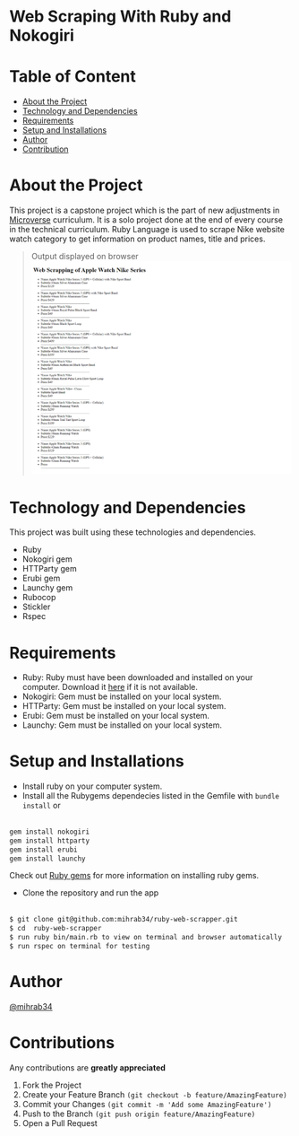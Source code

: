 # Web Scraping With Ruby and Nokogiri


# Table of Content


* [About the Project](https://github.com/mihrab34/ruby-web-scrapper/blob/development/README.md#about-the-project)
* [Technology and Dependencies](https://github.com/mihrab34/ruby-web-scrapper/blob/development/README.md#technology-and-dependencies)
* [Requirements](https://github.com/mihrab34/ruby-web-scrapper/blob/development/README.md#requirements)
* [Setup and Installations](https://github.com/mihrab34/ruby-web-scrapper/blob/development/README.md#setup-and-installations)
* [Author](https://github.com/mihrab34/ruby-web-scrapper/blob/development/README.md#author)
* [Contribution](https://github.com/mihrab34/ruby-web-scrapper/blob/development/README.md#contribution)

# About the Project

This project is a capstone project which is the part of new adjustments in [Microverse](https://www.microverse.org/) curriculum. It is a solo project done at the end of every course in the technical curriculum. Ruby Language is used to scrape Nike website watch category to get information on product names, title and prices.

> Output displayed on browser  
> ![image](image/scrapper-output.png)


# Technology and Dependencies

This project was built using these technologies and dependencies.

* Ruby
* Nokogiri gem
* HTTParty gem
* Erubi gem
* Launchy gem
* Rubocop
* Stickler
* Rspec

# Requirements

* Ruby: Ruby must have been downloaded and installed on your computer. Download it [here](https://www.ruby-lang.org/en/downloads/) if it is not available.
* Nokogiri: Gem must be installed on your local system.
* HTTParty: Gem must be installed on your local system.
* Erubi: Gem must be installed on your local system.
* Launchy: Gem must be installed on your local system.

# Setup and Installations

* Install ruby on your computer system.
* Install all the Rubygems dependecies listed in the Gemfile with ``` bundle install ``` or

~~~

gem install nokogiri
gem install httparty
gem install erubi
gem install launchy

~~~

Check out [Ruby gems](https://rubygems.org/) for more information on installing ruby gems.

* Clone the repository and run the app

~~~~

$ git clone git@github.com:mihrab34/ruby-web-scrapper.git
$ cd  ruby-web-scrapper
$ run ruby bin/main.rb to view on terminal and browser automatically
$ run rspec on terminal for testing

~~~~


# Author

[@mihrab34](https://github.com/mihrab34)

# Contributions

Any contributions are **greatly appreciated**

1. Fork the Project
2. Create your Feature Branch ```(git checkout -b feature/AmazingFeature)```
3. Commit your Changes ```(git commit -m 'Add some AmazingFeature')```
4. Push to the Branch ```(git push origin feature/AmazingFeature)```
5. Open a Pull Request